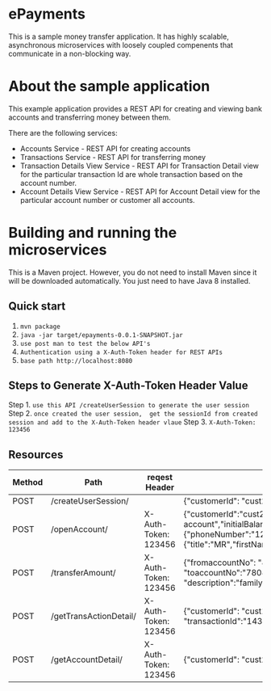 # ePayments

   This is a sample money transfer application. It has highly scalable,
   asynchronous microservices with loosely coupled compenents that communicate in a non-blocking way.

# About the sample application
   This example application provides a REST API for creating and viewing bank accounts and transferring money between them.

There are the following  services:

* Accounts Service - REST API for creating accounts
* Transactions Service - REST API for transferring money
* Transaction Details View Service  - REST API for Transaction Detail view for the particular transaction Id are whole transaction based on the account number.
* Account Details View Service  - REST API for Account Detail view for the particular account number or customer all accounts.

# Building and running the microservices

This is a Maven project.
However, you do not need to install Maven since it will be downloaded automatically.
You just need to have Java 8 installed.

Quick start
-----------
1. `mvn package`
2. `java -jar target/epayments-0.0.1-SNAPSHOT.jar`
3. `use post man to test the below API's `
4. `Authentication using a X-Auth-Token header for REST APIs`
5. `base path http://localhost:8080`

Steps to Generate X-Auth-Token Header Value
--------------------------------------------
Step 1. `use this API /createUserSession to generate the user session`
Step 2. `once created the user session,  get the sessionId from created session and add to the X-Auth-Token header vlaue`
Step 3. `X-Auth-Token: 123456` 


## Resources

  Method  | Path                   |reqest Header        |     request payload                        
|-------- |----------------------- |-------------------- |------------------------------------------------------------------------------  |
| POST    | /createUserSession/    |                     | {"customerId": "cust2","clientId":"client", "clientSecret":" hello world"} |                     
| POST    | /openAccount/          | X-Auth-Token: 123456| {"customerId":"cust2","description":"saving account","initialBalance":"500","currencyCode":"EURO","customerInfo":{"phoneNumber":"123456","passportNo":"12345","dateOfBirth":"10/10/1980","name":{"title":"MR","firstName":"Kalidass","lastName":"Mahalingam"}}}|                     
| POST    | /transferAmount/       | X-Auth-Token: 123456| {"fromaccountNo": "853156270064809678","sourceCurrencyCode":"EURO",  "toaccountNo":"7804361355257525673", "destinationCurrencyCode" :"EURO",   "description":"family expenses", "amount":"100"}|
| POST    | /getTransActionDetail/ | X-Auth-Token: 123456| {"customerId": "cust1","accountNo":"2697417013674780903", "transactionId":"1434501849526944895"}                           |
| POST    | /getAccountDetail/     | X-Auth-Token: 123456| {"customerId": "cust2","accountNo":"4325866734929543833"}                          |




